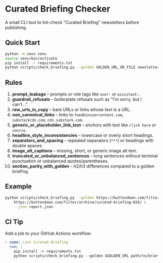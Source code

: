 # Curated Briefing Checker

A small CLI tool to lint-check "Curated Briefing" newsletters before publishing.

## Quick Start

```bash
python -m venv venv
source venv/bin/activate
pip install -r requirements.txt
python scripts/check_briefing.py --golden GOLDEN_URL_OR_FILE newsletter.html
```

## Rules

1. **prompt_leakage** – prompts or role tags like `user:` or `assistant:`.
2. **guardrail_refusals** – boilerplate refusals such as "I'm sorry, but I can't...".
3. **raw_urls_in_copy** – bare URLs or links whose text is a URL.
4. **non_canonical_links** – links to `feedbinusercontent.com`, `substackcdn.com`, `cdn.substack.com`.
5. **generic_or_placeholder_link_text** – anchors with text like `click here` or `source`.
6. **headline_style_inconsistencies** – lowercase or overly short headings.
7. **separators_and_spacing** – repeated separators (`***`) or headings with double spaces.
8. **image_alt_captions** – missing, short, or generic image alt text.
9. **truncated_or_unbalanced_sentences** – long sentences without terminal punctuation or unbalanced quotes/parentheses.
10. **section_parity_with_golden** – h2/h3 differences compared to a golden briefing.

## Example

```bash
python scripts/check_briefing.py --golden https://buttondown.com/filter/archive/curated-briefing-001 \
    https://buttondown.com/filter/archive/curated-briefing-026/ \
    --json report.json
```

## CI Tip

Add a job to your GitHub Actions workflow:

```yaml
- name: Lint Curated Briefing
  run: |
    pip install -r requirements.txt
    python scripts/check_briefing.py --golden $GOLDEN_URL path/to/briefing.html
```
